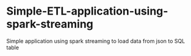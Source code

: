 # Simple-ETL-application-using-spark-streaming
Simple application using spark streaming to load data from json to SQL table
